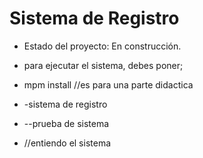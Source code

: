 <h1>Sistema de Registro</h1>

- Estado del proyecto: En construcción.

- para ejecutar el sistema, debes poner;

- mpm install //es para una parte didactica
- -sistema de registro
- --prueba de sistema
- //entiendo el sistema
